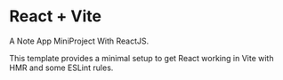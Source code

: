 # React + Vite

A Note App MiniProject With ReactJS.

This template provides a minimal setup to get React working in Vite with HMR and some ESLint rules.
